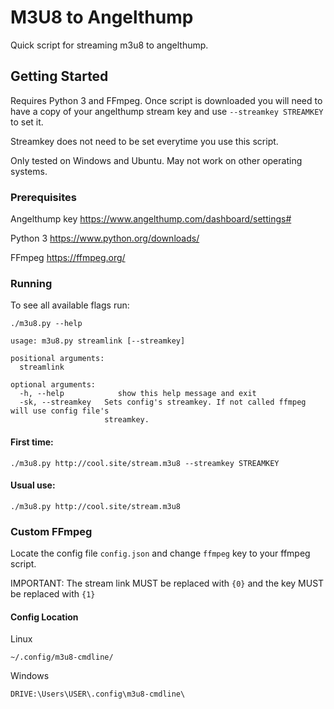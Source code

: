 # M3U8 to Angelthump

Quick script for streaming m3u8 to angelthump.

## Getting Started

Requires Python 3 and FFmpeg. Once script is downloaded you will need to have a copy of your angelthump stream key and use `--streamkey STREAMKEY`
to set it.

Streamkey does not need to be set everytime you use this script.

Only tested on Windows and Ubuntu. May not work on other operating systems.
### Prerequisites

Angelthump key https://www.angelthump.com/dashboard/settings#

Python 3 https://www.python.org/downloads/

FFmpeg https://ffmpeg.org/

### Running

To see all available flags run:

```
./m3u8.py --help
```

```
usage: m3u8.py streamlink [--streamkey]

positional arguments:
  streamlink

optional arguments:
  -h, --help            show this help message and exit
  -sk, --streamkey   Sets config's streamkey. If not called ffmpeg will use config file's 
                     streamkey.
```

#### First time:

```
./m3u8.py http://cool.site/stream.m3u8 --streamkey STREAMKEY
```

#### Usual use:
```
./m3u8.py http://cool.site/stream.m3u8
```


### Custom FFmpeg

Locate the config file `config.json` and change `ffmpeg` key to your ffmpeg script.

IMPORTANT:
The stream link MUST be replaced with `{0}` and the key MUST be replaced with `{1}`

#### Config Location
Linux
```
~/.config/m3u8-cmdline/
```

Windows
```
DRIVE:\Users\USER\.config\m3u8-cmdline\
```
